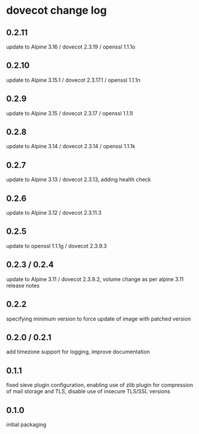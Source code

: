 # dovecot change log

## 0.2.11
update to Alpine 3.16 / dovecot 2.3.19 / openssl 1.1.1o

## 0.2.10
update to Alpine 3.15.1 / dovecot 2.3.17.1 / openssl 1.1.1n

## 0.2.9
update to Alpine 3.15 / dovecot 2.3.17 / openssl 1.1.1l

## 0.2.8
update to Alpine 3.14 / dovecot 2.3.14 / openssl 1.1.1k

## 0.2.7
update to Alpine 3.13 / dovecot 2.3.13, adding health check

## 0.2.6
update to Alpine 3.12 / dovecot 2.3.11.3

## 0.2.5
update to openssl 1.1.1g / dovecot 2.3.9.3

## 0.2.3 / 0.2.4
update to Alpine 3.11 / dovecot 2.3.9.2, volume change as per alpine 3.11 release notes

## 0.2.2
specifying minimum version to force update of image with patched version

## 0.2.0 / 0.2.1
add timezone support for logging, improve documentation

## 0.1.1
fixed sieve plugin configuration, enabling use of zlib plugin for compression of
mail storage and TLS, disable use of insecure TLS/SSL versions

## 0.1.0
initial packaging

